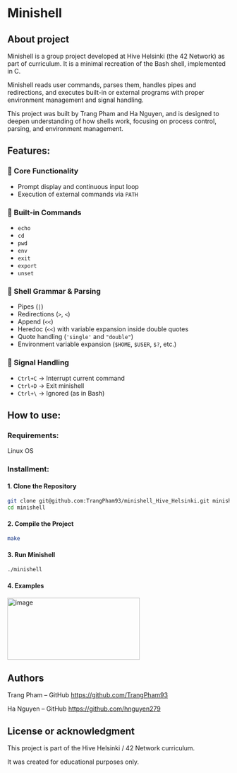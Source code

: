 # Minishell

## About project 

Minishell is a group project developed at Hive Helsinki (the 42 Network) as part of curriculum. 
It is a minimal recreation of the Bash shell, implemented in C.

Minishell reads user commands, parses them, handles pipes and redirections, and executes built-in or external programs with proper environment management and signal handling.

This project was built by Trang Pham and Ha Nguyen, and is designed to deepen understanding of how shells work, focusing on process control, parsing, and environment management.

## Features:

### 🔹 Core Functionality
- Prompt display and continuous input loop  
- Execution of external commands via `PATH`  

### 🔹 Built-in Commands
- `echo`  
- `cd`  
- `pwd`  
- `env`  
- `exit`  
- `export`  
- `unset`

### 🔹 Shell Grammar & Parsing
- Pipes (`|`)  
- Redirections (`>`, `<`)
- Append (`<<`)
- Heredoc (`<<`) with variable expansion inside double quotes  
- Quote handling (`'single'` and `"double"`)  
- Environment variable expansion (`$HOME`, `$USER`, `$?`, etc.)  

### 🔹 Signal Handling
- `Ctrl+C` → Interrupt current command  
- `Ctrl+D` → Exit minishell  
- `Ctrl+\` → Ignored (as in Bash)

## How to use:

### Requirements:
Linux OS

### Installment:
#### 1. Clone the Repository
```bash
git clone git@github.com:TrangPham93/minishell_Hive_Helsinki.git minishell
cd minishell
```
#### 2. Compile the Project
```bash
make
```
#### 3. Run Minishell
```bash
./minishell
```

#### 4. Examples

<img width="300" height="140" alt="image" src="https://github.com/user-attachments/assets/02cf4b65-aca0-42eb-9aaa-60591193fe6b" />

## Authors

Trang Pham – GitHub <https://github.com/TrangPham93>

Ha Nguyen – GitHub <https://github.com/hnguyen279>

## License or acknowledgment

This project is part of the Hive Helsinki / 42 Network curriculum.

It was created for educational purposes only.
